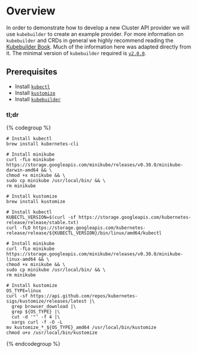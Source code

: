 # Overview

In order to demonstrate how to develop a new Cluster API provider we will use
`kubebuilder` to create an example provider. For more information on `kubebuilder`
and CRDs in general we highly recommend reading the [Kubebuilder Book][kubebuilder-book].
Much of the information here was adapted directly from it. The minimal version of
`kubebuilder` required is [`v2.0.0`][kubebuilder-2.0.0].

## Prerequisites

- Install [`kubectl`][kubectl-install]
- Install [`kustomize`][install-kustomize]
- Install [`kubebuilder`][install-kubebuilder]

### tl;dr

{% codegroup %}
```bash::MacOS
# Install kubectl
brew install kubernetes-cli

# Install minikube
curl -fLo minikube https://storage.googleapis.com/minikube/releases/v0.30.0/minikube-darwin-amd64 && \
chmod +x minikube && \
sudo cp minikube /usr/local/bin/ && \
rm minikube

# Install kustomize
brew install kustomize
```
```bash::Linux
# Install kubectl
KUBECTL_VERSION=$(curl -sf https://storage.googleapis.com/kubernetes-release/release/stable.txt)
curl -fLO https://storage.googleapis.com/kubernetes-release/release/${KUBECTL_VERSION}/bin/linux/amd64/kubectl

# Install minikube
curl -fLo minikube https://storage.googleapis.com/minikube/releases/v0.30.0/minikube-linux-amd64 && \
chmod +x minikube && \
sudo cp minikube /usr/local/bin/ && \
rm minikube

# Install kustomize
OS_TYPE=linux
curl -sf https://api.github.com/repos/kubernetes-sigs/kustomize/releases/latest |\
  grep browser_download |\
  grep ${OS_TYPE} |\
  cut -d '"' -f 4 |\
  xargs curl -f -O -L
mv kustomize_*_${OS_TYPE}_amd64 /usr/local/bin/kustomize
chmod u+x /usr/local/bin/kustomize
```
{% endcodegroup %}

[kubebuilder-book]: https://book.kubebuilder.io/
[kubectl-install]: http://kubernetes.io/docs/user-guide/prereqs/
[install-kustomize]: https://github.com/kubernetes-sigs/kustomize/blob/master/docs/INSTALL.md
[install-kubebuilder]: https://book.kubebuilder.io/getting_started/installation_and_setup.html
[kubebuilder-2.0.0]: https://github.com/kubernetes-sigs/kubebuilder/releases
